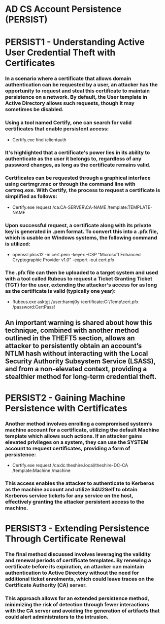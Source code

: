 # AD CS Account Persistence (PERSIST)

# PERSIST1 - Understanding Active User Credential Theft with Certificates 

### In a scenario where a certificate that allows domain authentication can be requested by a user, an attacker has the opportunity to request and steal this certificate to maintain persistence on a network. By default, the User template in Active Directory allows such requests, though it may sometimes be disabled.

### Using a tool named Certify, one can search for valid certificates that enable persistent access:

 - Certify.exe find /clientauth

### It's highlighted that a certificate's power lies in its ability to authenticate as the user it belongs to, regardless of any password changes, as long as the certificate remains valid.

### Certificates can be requested through a graphical interface using certmgr.msc or through the command line with certreq.exe. With Certify, the process to request a certificate is simplified as follows:

 - Certify.exe request /ca:CA-SERVER\CA-NAME /template:TEMPLATE-NAME

### Upon successful request, a certificate along with its private key is generated in .pem format. To convert this into a .pfx file, which is usable on Windows systems, the following command is utilized:

 - openssl pkcs12 -in cert.pem -keyex -CSP "Microsoft Enhanced Cryptographic Provider v1.0" -export -out cert.pfx

### The .pfx file can then be uploaded to a target system and used with a tool called Rubeus to request a Ticket Granting Ticket (TGT) for the user, extending the attacker's access for as long as the certificate is valid (typically one year):

 - Rubeus.exe asktgt /user:harmj0y /certificate:C:\Temp\cert.pfx /password:CertPass!

## An important warning is shared about how this technique, combined with another method outlined in the THEFT5 section, allows an attacker to persistently obtain an account’s NTLM hash without interacting with the Local Security Authority Subsystem Service (LSASS), and from a non-elevated context, providing a stealthier method for long-term credential theft.

# PERSIST2 - Gaining Machine Persistence with Certificates

### Another method involves enrolling a compromised system’s machine account for a certificate, utilizing the default Machine template which allows such actions. If an attacker gains elevated privileges on a system, they can use the SYSTEM account to request certificates, providing a form of persistence:

 - Certify.exe request /ca:dc.theshire.local/theshire-DC-CA /template:Machine /machine

### This access enables the attacker to authenticate to Kerberos as the machine account and utilize S4U2Self to obtain Kerberos service tickets for any service on the host, effectively granting the attacker persistent access to the machine.

# PERSIST3 - Extending Persistence Through Certificate Renewal

### The final method discussed involves leveraging the validity and renewal periods of certificate templates. By renewing a certificate before its expiration, an attacker can maintain authentication to Active Directory without the need for additional ticket enrolments, which could leave traces on the Certificate Authority (CA) server.

### This approach allows for an extended persistence method, minimizing the risk of detection through fewer interactions with the CA server and avoiding the generation of artifacts that could alert administrators to the intrusion.

